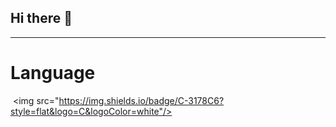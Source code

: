 ## Hi there 👋

---
# Language
 <img src="https://img.shields.io/badge/C-3178C6?style=flat&logo=C&logoColor=white"/>
